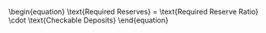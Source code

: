 \begin{equation}
\text{Required Reserves} = \text{Required Reserve Ratio} \cdot \text{Checkable Deposits}
\end{equation}